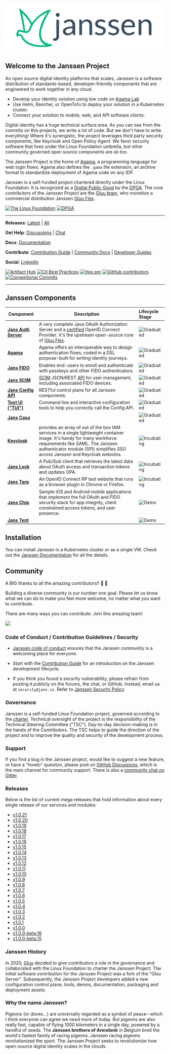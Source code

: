 <h1 align="center"><img src="https://github.com/JanssenProject/jans/blob/main/docs/assets/logo/janssen_project_transparent_630px_182px.png" alt="Janssen Project - Open Source Digital Identity Infrastructure Software"></h1>

## Welcome to the Janssen Project

An open source digital identity platforms that scales, Janssen is a software
distribution of standards-based, developer-friendly components that are
engineered to work together in any cloud.
* Develop your identity solution using low code on
  [Agama Lab](https://agama-lab.gluu.org)
* Use Helm, Rancher, or OpenTofu to deploy your solution in a Kubernetes
  cluster.
* Connect your solution to mobile, web, and API software clients.

Digital identity has a huge technical surface area. As you can see from
the commits on this projects, we write a lot of code. But we don't have to
write everything! Where it's synergistic, the project leverages third party
security components, like Keycloak and Open Policy Agent. We favor security
software that lives under the Linux Foundation umbrella, but other community
governed open source components are ok too.

The Janssen Project is the home of
[Agama](https://docs.jans.io/head/agama/introduction/), a programming language
for web login flows. Agama also defines the `.gama` file extension, an archive
format to standardize deployment of Agama code on any IDP.

Janssen is a self-funded project chartered directly under the
Linux Foundation. It is recognized as a
[Digital Public Good](https://app.digitalpublicgoods.net/a/10470) by the
[DPGA](https://digitalpublicgoods.net/). The core contributors of the Janssen
Project are the [Gluu team](https://gluu.org), who monetize a commercial
distribution Janssen [Gluu Flex](https://gluu.org/flex).

[![The Linux Foundation](https://img.shields.io/badge/Member-The%20Linux%20Foundation-blue?style=flat-square)](https://www.linuxfoundation.org/press/press-release/the-janssen-project-takes-on-worlds-most-demanding-digital-trust-challenges-at-linux-foundation)
[![DPGA](https://img.shields.io/badge/DPGA-digital%20public%20good-green?style=flat-square)](https://app.digitalpublicgoods.net/a/10470)

----

**Releases**: [Latest](https://github.com/JanssenProject/jans/releases/latest) | [All](https://github.com/JanssenProject/jans/releases)

**Get Help**: [Discussions](https://github.com/JanssenProject/jans/discussions) | [Chat](https://gitter.im/JanssenProject/Lobby)

**Docs**: [Documentation](https://docs.jans.io/)

**Contribute**: [Contribution Guide](https://docs.jans.io/head/CONTRIBUTING/) | [Community Docs](https://docs.jans.io/head/governance/charter/) | [Developer Guides](https://docs.jans.io/head/CODE_OF_CONDUCT/)

**Social**: [Linkedin](https://www.linkedin.com/company/janssen-project)

[![Artifact Hub](https://img.shields.io/endpoint?url=https://artifacthub.io/badge/repository/janssen-auth-server)](https://artifacthub.io/packages/search?repo=janssen-auth-server)
[![CII Best Practices](https://bestpractices.coreinfrastructure.org/projects/4353/badge)](https://bestpractices.coreinfrastructure.org/projects/4353)
[![Hex.pm](https://img.shields.io/hexpm/l/plug)](./LICENSE)
[![GitHub contributors](https://img.shields.io/github/contributors/janssenproject/jans)](#users-and-community)
[![Conventional Commits](https://img.shields.io/badge/Conventional%20Commits-1.0.0-%23FE5196?logo=conventionalcommits&logoColor=white)](https://conventionalcommits.org)

----

## Janssen Components

| Component                                | Description                                                                                                                                                                                                                                 | Lifecycle Stage                                                  |
|------------------------------------------|---------------------------------------------------------------------------------------------------------------------------------------------------------------------------------------------------------------------------------------------|:-----------------------------------------------------------------|
| **[Jans Auth Server](jans-auth-server)** | A very complete Java OAuth Authorization Server and a [certified](https://openid.net/certification/) OpenID Connect Provider. It's the upstream open-source core of [Gluu Flex](https://gluu.org/flex).                                     | ![Graduated](https://img.shields.io/badge/Graduated-%2301ba77)   |
| **[Agama](agama)**                       | Agama offers an interoperable way to design authentication flows, coded in a DSL purpose-built for writing identity journeys.                                                                                                               | ![Graduated](https://img.shields.io/badge/Graduated-%2301ba77)   |
| **[Jans FIDO](jans-fido2)**              | Enables end-users to enroll and authenticate with passkeys and other FIDO authenticators.                                                                                                                                                   | ![Graduated](https://img.shields.io/badge/Graduated-%2301ba77)   |
| **[Jans SCIM](jans-scim)**               | [SCIM](http://www.simplecloud.info/) JSON/REST [API](https://docs.jans.io/head/admin/reference/openapi/) for user management, including associated FIDO devices.                                                                            | ![Graduated](https://img.shields.io/badge/Graduated-%2301ba77)   |
| **[Jans Config API](jans-config-api)**   | RESTful control plane for all Janssen components.                                                                                                                                                                                           | ![Graduated](https://img.shields.io/badge/Graduated-%2301ba77)   |
| **[Text UI ("TUI")](jans-cli-tui)**      | Command line and interactive configuration tools to help you correctly call the Config API.                                                                                                                                                 | ![Graduated](https://img.shields.io/badge/Graduated-%2301ba77)   |
| **[Jans Casa](jans-casa)**               |                                                                                                                                                                                                                                             | ![Graduated](https://img.shields.io/badge/Graduated-%2301ba77)   |
| **[Keycloak](https://www.cncf.io/projects/keycloak/)**                                         | provides an array of out of the box IAM services in a single lightweight container image. It's handy for many workforce requirements like SAML. The Janssen authenticator module (SPI) simplifies SSO across Janssen and Keycloak websites. | ![Incubating](https://img.shields.io/badge/Incubating-%23f79307) |
| **[Jans Lock](jans-lock)**                                         | A Pub/Sub client that retrieves the latest data about OAuth access and transaction tokens and updates OPA.                                                                                                                                  | ![Incubating](https://img.shields.io/badge/Incubating-%23f79307) |
| **[Jans Tarp](demos/jans-tarp)**                                         | An OpenID Connect RP test website that runs as a browser plugin in Chrome or Firefox.                                                                                                                                                       | ![Incubating](https://img.shields.io/badge/Incubating-%23f79307) |
| **[Jans Chip](demos/jans-chip)**                                         | Sample iOS and Android mobile applications that implement the full OAuth and FIDO security stack for app integrity, client constrained access tokens, and user presence.                                                                                                                                                                                                                                            | ![Demo](https://img.shields.io/badge/Demo-%23368af7)             |
| **[Jans Tent](demos/jans-tent)** | | ![Demo](https://img.shields.io/badge/Demo-%23368af7)             |

## Installation

You can install Janssen in a Kubernetes cluster or as a single VM. Check out the
[Janssen Documentation](https://docs.jans.io/head/admin/install/) for all
the details.

## Community

A BIG thanks to all the amazing contributors!! 👏 👏

Building a diverse community is our number one goal. Please let us know what we
can do to make you feel more welcome, no matter what you want to contribute.

There are many ways you can contribute. Join this amazing team!

<a href="https://github.com/JanssenProject/jans/graphs/contributors">
  <img src="https://contrib.rocks/image?repo=JanssenProject/jans" />
</a>

### Code of Conduct / Contribution Guidelines / Security

* [Janssen code of conduct](https://docs.jans.io/head/CODE_OF_CONDUCT/) ensures
that the Janssen community is a welcoming place for everyone.

* Start with the [Contribution Guide](https://docs.jans.io/head/CONTRIBUTING/)
for an introduction on the Janssen development lifecycle.

* If you think you found a security vulnerability, please refrain from posting
it publicly on the forums, the chat, or GitHub. Instead, email us at
`security@jans.io`. Refer to [Janssen Security Policy](.github/SECURITY.md)

### Governance

Janssen is a self-funded Linux Foundation project, governed according to the
[charter](https://docs.jans.io/head/governance/charter/). Technical oversight
of the project is the responsibility of the Technical Steering Committee ("TSC").
Day-to-day decision-making is in the hands of the Contributors. The TSC helps to
guide the direction of the project and to improve the quality and security of
the development process.

### Support

If you find a bug in the Janssen project, would like to suggest a new feature, or
have a "howto" question, please post on
[GitHub Discussions](https://github.com/JanssenProject/jans/discussions), which
is the main channel for community support. There is also a
[community chat on Gitter](https://app.gitter.im/#/room/#JanssenProject_Lobby:gitter.im).

### Releases

Below is the list of current mega releases that hold information about every single release of our services and modules:
- [v1.0.21](https://github.com/JanssenProject/jans/releases/tag/v1.0.21)
- [v1.0.20](https://github.com/JanssenProject/jans/releases/tag/v1.0.20)
- [v1.0.19](https://github.com/JanssenProject/jans/releases/tag/v1.0.19)
- [v1.0.18](https://github.com/JanssenProject/jans/releases/tag/v1.0.18)
- [v1.0.17](https://github.com/JanssenProject/jans/releases/tag/v1.0.17)
- [v1.0.16](https://github.com/JanssenProject/jans/releases/tag/v1.0.16)
- [v1.0.15](https://github.com/JanssenProject/jans/releases/tag/v1.0.15)
- [v1.0.14](https://github.com/JanssenProject/jans/releases/tag/v1.0.14)
- [v1.0.13](https://github.com/JanssenProject/jans/releases/tag/v1.0.13)
- [v1.0.12](https://github.com/JanssenProject/jans/releases/tag/v1.0.12)
- [v1.0.11](https://github.com/JanssenProject/jans/releases/tag/v1.0.11)
- [v1.0.10](https://github.com/JanssenProject/jans/releases/tag/v1.0.10)
- [v1.0.9](https://github.com/JanssenProject/jans/releases/tag/v1.0.9)
- [v1.0.8](https://github.com/JanssenProject/jans/releases/tag/v1.0.8)
- [v1.0.7](https://github.com/JanssenProject/jans/releases/tag/v1.0.7)
- [v1.0.6](https://github.com/JanssenProject/jans/releases/tag/v1.0.6)
- [v1.0.5](https://github.com/JanssenProject/jans/releases/tag/v1.0.5)
- [v1.0.4](https://github.com/JanssenProject/jans/releases/tag/v1.0.4)
- [v1.0.3](https://github.com/JanssenProject/jans/releases/tag/v1.0.3)
- [v1.0.2](https://github.com/JanssenProject/jans/releases/tag/v1.0.2)
- [v1.0.1](https://github.com/JanssenProject/jans/releases/tag/v1.0.1)
- [v1.0.0](https://github.com/JanssenProject/jans/releases/tag/v1.0.0)
- [v1.0.0-beta.16](https://github.com/JanssenProject/jans/releases/tag/v1.0.0-beta.16)
- [v1.0.0-beta.15](https://github.com/JanssenProject/jans/releases/tag/v1.0.0-beta.15)

### Janssen History

In 2020, [Gluu](https://gluu.org) decided to give contributors a role in the
governance and collaborated with the Linux Foundation to charter the Janssen
Project. The initial software contribution for the Janssen Project was a fork of
the "Gluu Server". Subsequently, the Janssen Project developers added a new
configuration control plane, tools, demos, documentation, packaging and
deployment assets.

### Why the name Janssen?

Pigeons (or doves...) are universally regarded as a symbol of peace--which I
think everyone can agree we need more of today. But pigeons are also really fast,
capable of flying 1000 kilometers in a single day, powered by
a handful of seeds. The **Janssen brothers of Arendonk** in Belgium bred the
world's fastest family of racing pigeons. Janssen racing pigeons revolutionized
the sport. The Janssen Project seeks to revolutionize how open-source
digital identity scales in the clouds.
